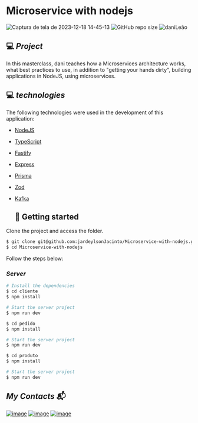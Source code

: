 # Microservice with nodejs
![Captura de tela de 2023-12-18 14-45-13](https://github.com/jardeylsonJacinto/Microservice-with-nodejs/assets/93053356/b5397db2-303d-4374-8000-8d127d38b08b)
![GitHub repo size](https://img.shields.io/github/repo-size/jardeylsonJacinto/NLW-setup)
![daniLeão](https://img.shields.io/static/v1?label=Taught%20by&message=Daniele_leão&color=white&labelColor=8257E5)

## 💻 _Project_

In this masterclass, dani teaches how a Microservices architecture works, what best practices to use, in addition to "getting your hands dirty", building applications in NodeJS, using microservices.

## :computer: _technologies_

The following technologies were used in the development of this application:

- [NodeJS](https://nodejs.org/)
- [TypeScript](https://www.typescriptlang.org/)
- [Fastify](https://www.fastify.io/)
- [Express](https://expressjs.com/pt-br/)
- [Prisma](https://www.prisma.io/)
- [Zod](https://zod.dev/)
- [Kafka](https://kafka.js.org/)
  
  ## :rocket: Getting started

Clone the project and access the folder.

```bash
$ git clone git@github.com:jardeylsonJacinto/Microservice-with-nodejs.git
$ cd Microservice-with-nodejs
```

Follow the steps below:

### _Server_

```bash
# Install the dependencies
$ cd cliente
$ npm install

# Start the server project
$ npm run dev

$ cd pedido
$ npm install

# Start the server project
$ npm run dev

$ cd produto
$ npm install

# Start the server project
$ npm run dev
```

## _My Contacts_ :mailbox_with_mail:
[![image](https://img.shields.io/badge/LinkedIn-0077B5?style=for-the-badge&logo=linkedin&logoColor=white)](https://www.linkedin.com/in/jardeylson-jacinto-769769156)
[![image](https://img.shields.io/badge/Instagram-E4405F?style=for-the-badge&logo=instagram&logoColor=white)](https://www.instagram.com/jardeylsonjacinto/)
[![image](https://img.shields.io/badge/Gmail-D14836?style=for-the-badge&logo=gmail&logoColor=white)](jardeylsong.m@gmail.com)
